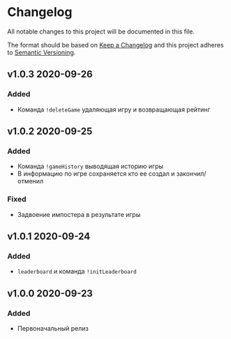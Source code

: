 # Changelog

All notable changes to this project will be documented in this file.

The format should be based on [Keep a Changelog][keepachangelog] and this project adheres to [Semantic Versioning][semver].

## v1.0.3 2020-09-26

### Added

- Команда `!deleteGame` удаляющая игру и возвращающая рейтинг

## v1.0.2 2020-09-25

### Added

- Команда `!gameHistory` выводящая историю игры
- В информацию по игре сохраняется кто ее создал и закончил/отменил

### Fixed

- Задвоение импостера в результате игры

## v1.0.1 2020-09-24

### Added

- `leaderboard` и команда `!initLeaderboard`

## v1.0.0 2020-09-23

### Added

- Первоначальный релиз

[keepachangelog]:https://keepachangelog.com/en/1.0.0/
[semver]:https://semver.org/spec/v2.0.0.html